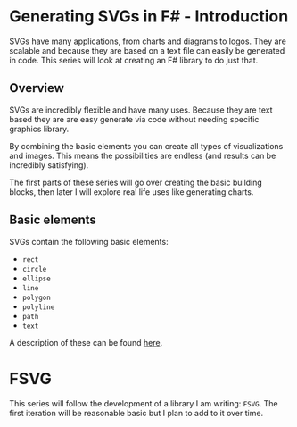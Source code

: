 ﻿# Generating SVGs in F# - Introduction

SVGs have many applications, from charts and diagrams to logos.
They are scalable and because they are based on a text file can easily be generated in code.
This series will look at creating an F# library to do just that.

## Overview

SVGs are incredibly flexible and have many uses.
Because they are text based they are are easy generate via code without needing specific graphics library.

By combining the basic elements you can create all types of visualizations and images.
This means the possibilities are endless (and results can be incredibly satisfying).

The first parts of these series will go over creating the basic building blocks,
then later I will explore real life uses like generating charts.

## Basic elements

SVGs contain the following basic elements:

* `rect`
* `circle`
* `ellipse`
* `line`
* `polygon`
* `polyline`
* `path`
* `text`

A description of these can be found [here](https://www.w3schools.com/graphics/svg_intro.asp).

# FSVG

This series will follow the development of a library I am writing: `FSVG`.
The first iteration will be reasonable basic but I plan to add to it over time. 